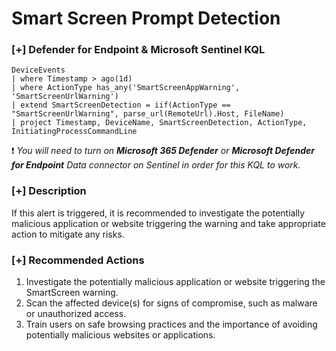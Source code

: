 # Smart Screen Prompt Detection 

### [+] Defender for Endpoint & Microsoft Sentinel KQL
```
DeviceEvents
| where Timestamp > ago(1d)
| where ActionType has_any('SmartScreenAppWarning', 'SmartScreenUrlWarning')
| extend SmartScreenDetection = iif(ActionType == "SmartScreenUrlWarning", parse_url(RemoteUrl).Host, FileName)
| project Timestamp, DeviceName, SmartScreenDetection, ActionType, InitiatingProcessCommandLine
```
:exclamation: *You will need to turn on **Microsoft 365 Defender** or **Microsoft Defender for Endpoint** Data connector on Sentinel in order for this KQL to work.*

### [+] Description 
If this alert is triggered, it is recommended to investigate the potentially malicious application or website triggering the warning and take appropriate action to mitigate any risks. 

### [+] Recommended Actions
1. Investigate the potentially malicious application or website triggering the SmartScreen warning.
2. Scan the affected device(s) for signs of compromise, such as malware or unauthorized access.
3. Train users on safe browsing practices and the importance of avoiding potentially malicious websites or applications.
